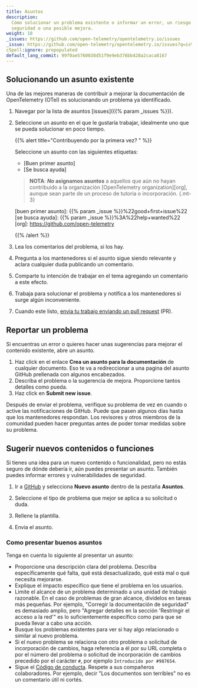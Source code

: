 ```yaml
---
title: Asuntos
description:
  Cómo solucionar un problema existente o informar un error, un riesgo de
  seguridad o una posible mejora.
weight: 10
_issues: https://github.com/open-telemetry/opentelemetry.io/issues
_issue: https://github.com/open-telemetry/opentelemetry.io/issues?q=is%3Aissue+is%3Aopen+sort%3Aupdated-desc+label%3A
cSpell:ignore: prepopulated
default_lang_commit: 99f0ae5760038d51f9e9eb376bb428a2caca8167
---
```


## Solucionando un asunto existente

Una de las mejores maneras de contribuir a mejorar la documentación de
OpenTelemetry (OTel) es solucionando un problema ya identificado.

1. Navegar por la lista de asuntos [issues]({{% param _issues %}}).
2. Seleccione un asunto en el que le gustaría trabajar, idealmente uno que se
   pueda solucionar en poco tiempo.

   <!-- prettier-ignore -->
   <a name="primer-asunto"></a>
   {{% alert title="Contribuyendo por la primera vez? " %}}

   Seleccione un asunto con las siguientes etiquetas:

   - [Buen primer asunto]
   - [Se busca ayuda]

   <!-- prettier-ignore -->
   > **NOTA**: **_No_ asignamos asuntos** a aquellos que aún no hayan contribuido a la organización [OpenTelemetry
   > organization][org], aunque sean parte de un proceso de tutoria o incorporación.
   {.mt-3}

   <!-- prettier-ignore -->
   [buen primer asunto]: {{% param _issue %}}%22good+first+issue%22
   [se busca ayuda]: {{% param _issue %}}%3A%22help+wanted%22
   [org]: https://github.com/open-telemetry

   {{% /alert %}}

3. Lea los comentarios del problema, si los hay.
4. Pregunta a los mantenedores si el asunto sigue siendo relevante y aclara
   cualquier duda publicando un comentario.
5. Comparte tu intención de trabajar en el tema agregando un comentario a este
   efecto.
6. Trabaja para solucionar el problema y notifica a los mantenedores si surge
   algún inconveniente.
7. Cuando este listo,
   [envia tu trabajo enviando un pull request](../pull-requests) (PR).

## Reportar un problema

Si encuentras un error o quieres hacer unas sugerencias para mejorar el
contenido existente, abre un asunto.

1. Haz click en el enlace **Crea un asunto para la documentación** de cualquier
   documento. Eso te va a redireccionar a una pagina del asunto GitHub
   prellenada con algunos encabezados.
2. Describa el problema o la sugerencia de mejora. Proporcione tantos detalles
   como pueda.
3. Haz click en **Submit new issue**.

Después de enviar el problema, verifique su problema de vez en cuando o active
las notificaciones de GitHub. Puede que pasen algunos días hasta que los
mantenedores respondan. Los revisores y otros miembros de la comunidad pueden
hacer preguntas antes de poder tomar medidas sobre su problema.

## Sugerir nuevos contenidos o funciones

Si tienes una idea para un nuevo contenido o funcionalidad, pero no estás seguro
de dónde debería ir, aún puedes presentar un asunto. También puedes informar
errores y vulnerabilidades de seguridad.

1. Ir a [GitHub](https://github.com/open-telemetry/opentelemetry.io/issues/new/)
   y selecciona **Nuevo asunto** dentro de la pestaña **Asuntos**.

1. Seleccione el tipo de problema que mejor se aplica a su solicitud o duda.

1. Rellene la plantilla.

1. Envia el asunto.

### Como presentar buenos asuntos

Tenga en cuenta lo siguiente al presentar un asunto:

- Proporcione una descripción clara del problema. Describa específicamente qué
  falta, qué está desactualizado, qué está mal o qué necesita mejorarse.
- Explique el impacto específico que tiene el problema en los usuarios.
- Limite el alcance de un problema determinado a una unidad de trabajo
  razonable. En el caso de problemas de gran alcance, divídelos en tareas más
  pequeñas. Por ejemplo, "Corregir la documentación de seguridad" es demasiado
  amplio, pero "Agregar detalles en la sección 'Restringir el acceso a la red'"
  es lo suficientemente específico como para que se pueda llevar a cabo una
  acción.
- Busque los problemas existentes para ver si hay algo relacionado o similar al
  nuevo problema.
- Si el nuevo problema se relaciona con otro problema o solicitud de
  incorporación de cambios, haga referencia a él por su URL completa o por el
  número del problema o solicitud de incorporación de cambios precedido por el
  carácter `#`, por ejemplo `Introducido por #987654`.
- Sigue el
  [Código de conducta](https://github.com/open-telemetry/community/blob/main/code-of-conduct.md).
  Respete a sus compañeros colaboradores. Por ejemplo, decir "Los documentos son
  terribles" no es un comentario útil ni cortés.
